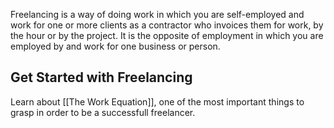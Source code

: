 Freelancing is a way of doing work in which you are self-employed and work for one or more clients as a contractor who invoices them for work, by the hour or by the project. It is the opposite of employment in which you are employed by and work for one business or person.

## Get Started with Freelancing
Learn about [[The Work Equation]], one of the most important things to grasp in order to be a successfull freelancer.